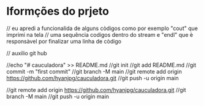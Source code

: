 # Iformções do prjeto

//  eu apredi a funcionalida de alguns còdigos como por exemplo "cout" que imprimi na tela 
// uma sequência codigos dentro do stream e "endl" que è responsàvel por finalizar uma linha de còdigo

// auxilio git hub

//echo "# cauculadora" >> README.md
//git init
//git add README.md
//git commit -m "first commit"
//git branch -M main
//git remote add origin https://github.com/hyanjpg/cauculadora.git
//git push -u origin main

//git remote add origin https://github.com/hyanjpg/cauculadora.git
//git branch -M main
//git push -u origin main